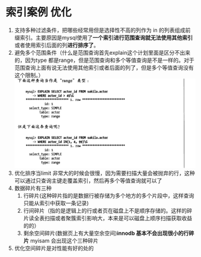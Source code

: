 # 索引案例 优化

1. 支持多种过滤条件，把哪些经常用但是选择性不高的列作为 in 的列表组成前缀索引。主要原因是mysql使用了**一个索引进行范围查询就无法使用其他索引**或者使用索引后面的列**进行排序了**。
2. 避免多个范围条件（什么是范围查询首先explain这个计划里面是区分不出来的，因为type 都是range，但是范围查询和多个等值查询是不是一样的。对于范围查询上面有说无法使用其他索引或者后面的列了，但是多个等值查询没有这个限制。）![image-20190809131919133](../images/image-20190809131919133.png)
3. 优化排序当limit 非常大的时候会很慢，因为需要扫描大量会被抛弃的行，这种可以通过只查询主键走覆盖索引，然后再多个等值查询就可以了
4. 数据碎片有三种
   1. 行碎片(这种碎片指的是数据行被存储为多个地方的多个片段中，这样查询只能从索引中获取一条记录)
   2. 行间碎片（指的是逻辑上的行或者页在磁盘上不是顺序存储的。这样的碎片读全表扫描或者聚簇索引影响大，本来是可以磁盘上顺序扫描获取收益的的）
   3. 剩余空间碎片(数据页上有大量空余空间)**innodb 基本不会出现很小的行碎片** myisam 会出现这个三种碎片
5. 优化空间碎片是对性能有好的处的

